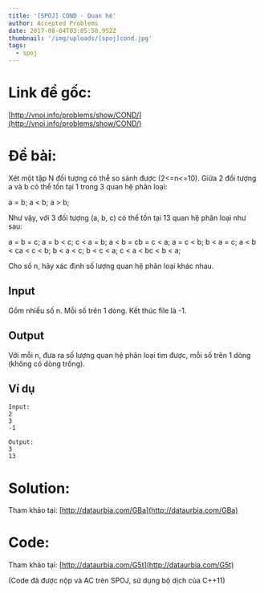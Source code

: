 ```yaml
---
title: '[SPOJ] COND - Quan hệ'
author: Accepted Problems
date: 2017-08-04T03:05:50.952Z
thumbnail: '/img/uploads/[spoj]cond.jpg'
tags:
  - spoj
---
```

# Link đề gốc: 
[http://vnoi.info/problems/show/COND/](http://vnoi.info/problems/show/COND/)

# Đề bài:

Xét một tập N đối tượng có thể so sánh được \(2&lt;=n&lt;=10\). Giữa 2 đối tượng a và b có thể tồn tại 1 trong 3 quan hệ phân loại:

a = b; a &lt; b; a &gt; b;

Như vậy, với 3 đối tượng \(a, b, c\) có thể tồn tại 13 quan hệ phân loại như sau:

a = b = c; a = b &lt; c; c &lt; a = b; a &lt; b = cb = c &lt; a; a = c &lt; b; b &lt; a = c; a &lt; b &lt; ca &lt; c &lt; b; b &lt; a &lt; c; b &lt; c &lt; a; c &lt; a &lt; bc &lt; b &lt; a;

Cho số n, hãy xác định số lượng quan hệ phân loại khác nhau.

## Input

Gồm nhiều số n. Mỗi số trên 1 dòng. Kết thúc file là -1.

## Output

Với mỗi n, đưa ra số lượng quan hệ phân loại tìm được, mỗi số trên 1 dòng \(không có dòng trống\).

## Ví dụ

```
Input:
2
3
-1
```

```
Output:
3
13
```

# Solution: 

Tham khảo tại: [http://dataurbia.com/GBa](http://dataurbia.com/GBa)

# Code: 

Tham khảo tại: [http://dataurbia.com/G5t](http://dataurbia.com/G5t)

(Code đã được nộp và AC trên SPOJ, sử dụng bộ dịch của C++11)




